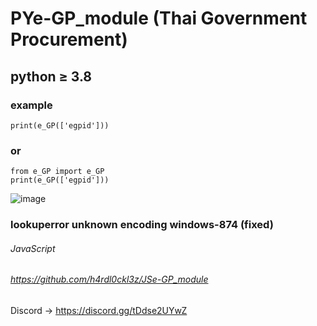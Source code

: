 # PYe-GP_module (Thai Government Procurement)
## python ≥ 3.8
### example
```
print(e_GP(['egpid']))
```
### or
```
from e_GP import e_GP
print(e_GP(['egpid']))
```
![image](https://github.com/user-attachments/assets/f720c505-6e8c-413c-a7eb-cd3822215c44)


### lookuperror unknown encoding windows-874 (fixed)

###### JavaScript
###### https://github.com/h4rdl0ckl3z/JSe-GP_module


Discord -> https://discord.gg/tDdse2UYwZ
